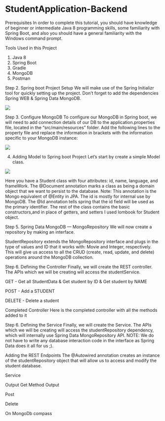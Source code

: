 # StudentApplication-Backend
Prerequisites
In order to complete this tutorial, you should have knowledge of beginner or intermediate Java 8 programming skills, some familiarity with Spring Boot, and also you should have a general familiarity with the Windows command prompt.


Tools Used in this Project
1.	Java 8
2.	Spring Boot
3.	Gradle
4.	MongoDB
5.	Postman

Step 2. Spring boot Project Setup
We will make use of the Spring Initializr tool for quickly setting up the project. Don’t forget to add the dependencies Spring WEB & Spring Data MongoDB.

   <img src="https://user-images.githubusercontent.com/81462169/200374813-3e6c9df0-3694-4e2a-8499-023952d8dd5b.png"/>

Step 3. Configure MongoDB
To configure our MongoDB in Spring boot, we will need to add connection details of our DB to the application.properties file, located in the “src/main/resources” folder. Add the following lines to the property file and replace the information in brackets with the information specific to your MongoDB instance:

 <img src="https://user-images.githubusercontent.com/81462169/200375387-ab647f84-1a4a-4ad5-a323-6ea1747a9955.png"/>
 
4.	Adding Model to Spring boot Project
Let’s start by create a simple Model class.

<img src="https://user-images.githubusercontent.com/81462169/200376090-108826df-60d0-47b2-807a-0ec53ddb979c.png"/>
 


Here you have a Student class with four attributes: id, name, language, and frameWork. The @Document annotation marks a class as being a domain object that we want to persist to the database. Note: This annotation is the Mongo equivalent of @Entity in JPA.
The id is mostly for internal use by MongoDB. The @Id annotation tells spring that the id field will be used as the primary identifier. The rest of the class contains the basic constructors,and in place of  getters, and setters I used lombook for Student object. 

Step 5. Spring Data MongoDB — MongoRepository
We will now create a repository by making an interface.
 
StudentRepository extends the MongoRepository interface and plugs in the type of values and ID that it works with: Movie and Integer, respectively. This will give us access to all the CRUD (create, read, update, and delete) operations around the MongoDB collection.

Step 6. Defining the Controller
Finally, we will create the REST controller. The APIs which we will be creating will access the studentService.

GET - Get all StudentData & Get student by ID & Get student by NAME
 
 
POST - Add a STUDENT

 
DELETE - Delete a student

 
Completed Controller
Here is the completed controller with all the methods added to it
 
Step 6. Defining the Service
Finally, we will create the Service. The APIs which we will be creating will access the studentRepository dependency, which will internally use Spring Data MongoRepository API. NOTE: We do not have to write any database interaction code in the interface as Spring Data does it all for us ;).

Adding the REST Endpoints
The @Autowired annotation creates an instance of the studentRepository object that will allow us to access and modify the student database.
 
Service
 

Output
Get Method Output
 
Post
 
Delete 
 
On MongoDb compass
 





